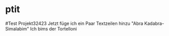 # ptit
#Test Projekt32423
Jetzt füge ich ein Paar Textzeilen hinzu "Abra Kadabra- Simalabim" Ich bims der Tortelloni
